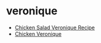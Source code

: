# veronique

 * [Chicken Salad Veronique Recipe](index/c/chicken-salad-veronique-recipe.json)
 * [Chicken Veronique](index/c/chicken-veronique.json)
